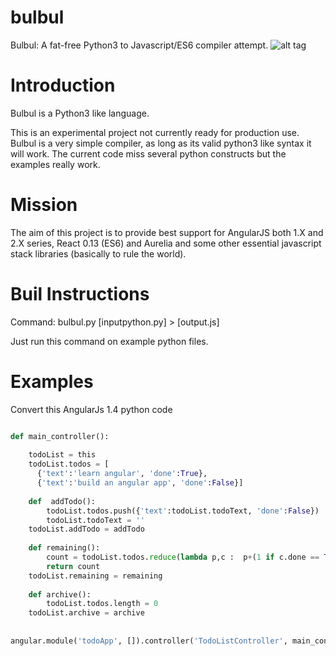 # bulbul
Bulbul: A fat-free Python3 to Javascript/ES6 compiler attempt. ![alt tag](https://raw.githubusercontent.com/ahmedaliadeel/bulbul/master/_website/bulbul.png)

Introduction
==============
Bulbul is a Python3 like language.

This is an experimental project not currently ready for production use. Bulbul is a very simple compiler, as long as its valid python3 like syntax it will work. The current code miss several python constructs but the examples really work.

Mission
=======
The aim of this project is to provide best support for AngularJS both 1.X and 2.X series, React 0.13 (ES6) and Aurelia and some other essential javascript stack libraries (basically to rule the world).

Buil Instructions
=================

Command: bulbul.py [inputpython.py] > [output.js]

Just run this command on example python files.

Examples
========

Convert this AngularJs 1.4 python code
```python

def main_controller():
    
    todoList = this
    todoList.todos = [
      {'text':'learn angular', 'done':True},
      {'text':'build an angular app', 'done':False}]
    
    def  addTodo():
        todoList.todos.push({'text':todoList.todoText, 'done':False})
        todoList.todoText = ''
    todoList.addTodo = addTodo
    
    def remaining():
        count = todoList.todos.reduce(lambda p,c :  p+(1 if c.done == True else 0), 0)
        return count
    todoList.remaining = remaining
    
    def archive():
        todoList.todos.length = 0
    todoList.archive = archive    
  
      
angular.module('todoApp', []).controller('TodoListController', main_controller)
 
```

